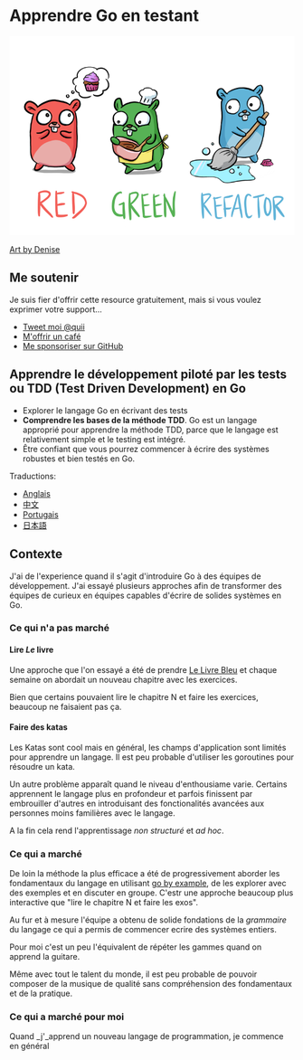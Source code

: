 # Apprendre Go en testant

<p align="center">
  <img src="red-green-blue-gophers-smaller.png" />
</p>

[Art by Denise](https://twitter.com/deniseyu21)

## Me soutenir

Je suis fier d'offrir cette resource gratuitement, mais si vous voulez exprimer votre support...

- [Tweet moi @quii](https://twitter.com/quii)
- [M'offrir un café](https://www.buymeacoffee.com/quii)
- [Me sponsoriser sur GitHub](https://github.com/sponsors/quii)

## Apprendre le développement piloté par les tests ou TDD (Test Driven Development) en Go

* Explorer le langage Go en écrivant des tests
* **Comprendre les bases de la méthode TDD**. Go est un langage approprié pour apprendre la méthode TDD, parce que le langage est relativement simple et le testing est intégré.
*  Être confiant que vous pourrez commencer à écrire des systèmes robustes et bien testés en Go.

Traductions:

- [Anglais](https://quii.gitbook.io/learn-go-with-tests/)
- [中文](https://studygolang.gitbook.io/learn-go-with-tests)
- [Portugais](https://larien.gitbook.io/aprenda-go-com-testes/)
- [日本語](https://andmorefine.gitbook.io/learn-go-with-tests/)

## Contexte

J'ai de l'experience quand il s'agit d'introduire Go à des équipes de développement. J'ai essayé plusieurs approches afin de transformer des équipes de curieux en équipes capables d'écrire de solides systèmes en Go.


### Ce qui n'a pas marché

#### Lire _Le_ livre

Une approche que l'on essayé a été de prendre [Le Livre Bleu](https://www.amazon.fr/Go-Programming-Language-Alan-Donovan/dp/0134190440/ref=sr_1_1?__mk_fr_FR=%C3%85M%C3%85%C5%BD%C3%95%C3%91&crid=3P8A0ERS5T0VM&dchild=1&keywords=go+language&qid=1626710229&sprefix=Go+langu%2Caps%2C157&sr=8-1) et chaque semaine on abordait un nouveau chapitre avec les exercices. 

Bien que certains pouvaient lire le chapitre N et faire les exercices, beaucoup ne faisaient pas ça.

#### Faire des katas

Les Katas sont cool mais en général, les champs d'application sont limités pour apprendre un langage. Il est peu probable d'utiliser les goroutines pour résoudre un kata.

Un autre problème apparaît quand le niveau d'enthousiame varie.
Certains apprennent le langage plus en profondeur et parfois finissent par embrouiller d'autres en introduisant des fonctionalités avancées aux personnes moins familières avec le langage.

A la fin cela rend l'apprentissage _non structuré_ et _ad hoc_.


### Ce qui a marché

De loin la méthode la plus efficace a été de progressivement aborder les fondamentaux du langage en utilisant [go by example](https://gobyexample.com/), de les explorer avec des exemples et en discuter en groupe. C'estr une approche beaucoup plus interactive que "lire le chapitre N et faire les exos".

Au fur et à mesure l'équipe a obtenu de solide fondations de la _grammaire_ du langage ce qui a permis de commencer ecrire des systèmes entiers.

Pour moi c'est un peu l'équivalent de répéter les gammes quand on apprend la guitare.


Même avec tout le talent du monde, il est peu probable de pouvoir composer de la musique de qualité sans compréhension des fondamentaux et de la pratique.

### Ce qui a marché pour moi

Quand _j'_apprend un nouveau langage de programmation, je commence en général
